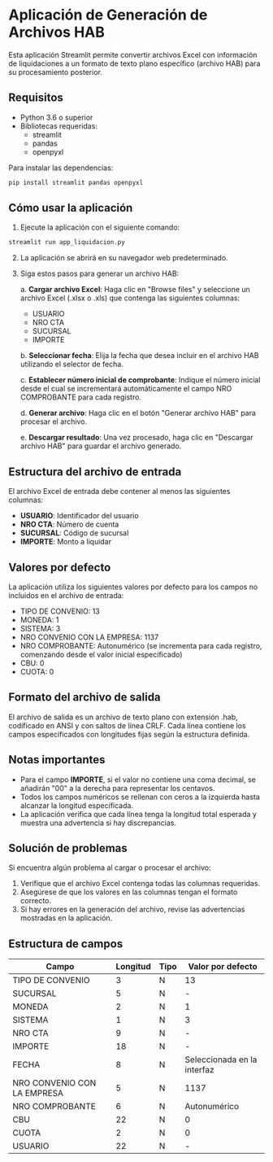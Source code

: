 # Aplicación de Generación de Archivos HAB

Esta aplicación Streamlit permite convertir archivos Excel con información de liquidaciones a un formato de texto plano específico (archivo HAB) para su procesamiento posterior.

## Requisitos

- Python 3.6 o superior
- Bibliotecas requeridas:
  - streamlit
  - pandas
  - openpyxl

Para instalar las dependencias:

```bash
pip install streamlit pandas openpyxl
```

## Cómo usar la aplicación

1. Ejecute la aplicación con el siguiente comando:

```bash
streamlit run app_liquidacion.py
```

2. La aplicación se abrirá en su navegador web predeterminado.

3. Siga estos pasos para generar un archivo HAB:

   a. **Cargar archivo Excel**: Haga clic en "Browse files" y seleccione un archivo Excel (.xlsx o .xls) que contenga las siguientes columnas:
      - USUARIO
      - NRO CTA
      - SUCURSAL
      - IMPORTE

   b. **Seleccionar fecha**: Elija la fecha que desea incluir en el archivo HAB utilizando el selector de fecha.
   
   c. **Establecer número inicial de comprobante**: Indique el número inicial desde el cual se incrementará automáticamente el campo NRO COMPROBANTE para cada registro.

   d. **Generar archivo**: Haga clic en el botón "Generar archivo HAB" para procesar el archivo.

   e. **Descargar resultado**: Una vez procesado, haga clic en "Descargar archivo HAB" para guardar el archivo generado.

## Estructura del archivo de entrada

El archivo Excel de entrada debe contener al menos las siguientes columnas:
- **USUARIO**: Identificador del usuario
- **NRO CTA**: Número de cuenta
- **SUCURSAL**: Código de sucursal
- **IMPORTE**: Monto a liquidar

## Valores por defecto

La aplicación utiliza los siguientes valores por defecto para los campos no incluidos en el archivo de entrada:

- TIPO DE CONVENIO: 13
- MONEDA: 1
- SISTEMA: 3
- NRO CONVENIO CON LA EMPRESA: 1137
- NRO COMPROBANTE: Autonumérico (se incrementa para cada registro, comenzando desde el valor inicial especificado)
- CBU: 0
- CUOTA: 0

## Formato del archivo de salida

El archivo de salida es un archivo de texto plano con extensión .hab, codificado en ANSI y con saltos de línea CRLF. Cada línea contiene los campos especificados con longitudes fijas según la estructura definida.

## Notas importantes

- Para el campo **IMPORTE**, si el valor no contiene una coma decimal, se añadirán "00" a la derecha para representar los centavos.
- Todos los campos numéricos se rellenan con ceros a la izquierda hasta alcanzar la longitud especificada.
- La aplicación verifica que cada línea tenga la longitud total esperada y muestra una advertencia si hay discrepancias.

## Solución de problemas

Si encuentra algún problema al cargar o procesar el archivo:

1. Verifique que el archivo Excel contenga todas las columnas requeridas.
2. Asegúrese de que los valores en las columnas tengan el formato correcto.
3. Si hay errores en la generación del archivo, revise las advertencias mostradas en la aplicación.

## Estructura de campos

| Campo | Longitud | Tipo | Valor por defecto |
|-------|----------|------|------------------|
| TIPO DE CONVENIO | 3 | N | 13 |
| SUCURSAL | 5 | N | - |
| MONEDA | 2 | N | 1 |
| SISTEMA | 1 | N | 3 |
| NRO CTA | 9 | N | - |
| IMPORTE | 18 | N | - |
| FECHA | 8 | N | Seleccionada en la interfaz |
| NRO CONVENIO CON LA EMPRESA | 5 | N | 1137 |
| NRO COMPROBANTE | 6 | N | Autonumérico |
| CBU | 22 | N | 0 |
| CUOTA | 2 | N | 0 |
| USUARIO | 22 | N | - |
